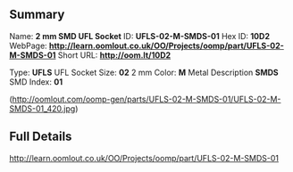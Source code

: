 

 ## Summary
Name: __2 mm SMD UFL Socket__
ID: __UFLS-02-M-SMDS-01__
Hex ID: __10D2__
WebPage: __http://learn.oomlout.co.uk/OO/Projects/oomp/part/UFLS-02-M-SMDS-01__
Short URL: __http://oom.lt/10D2__

Type: __UFLS__ UFL Socket 
Size: __02__ 2 mm 
Color: __M__ Metal 
Description __SMDS__ SMD 
Index: __01__


(http://oomlout.com/oomp-gen/parts/UFLS-02-M-SMDS-01/UFLS-02-M-SMDS-01_420.jpg)


 ## Full Details
 http://learn.oomlout.co.uk/OO/Projects/oomp/part/UFLS-02-M-SMDS-01














